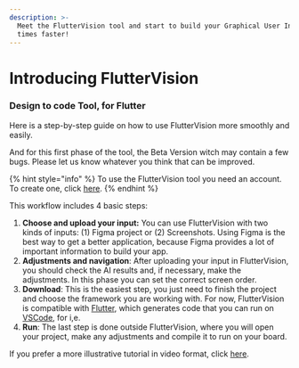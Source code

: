 ```yaml
---
description: >-
  Meet the FlutterVision tool and start to build your Graphical User Interface 5
  times faster!
---
```


# Introducing FlutterVision

### Design to code Tool, for Flutter

Here is a step-by-step guide on how to use FlutterVision more smoothly and easily.&#x20;

And for this first phase of the tool, the Beta Version witch may contain a few bugs. Please let us know whatever you think that can be improved.&#x20;

{% hint style="info" %}
To use the FlutterVision tool you need an account. To create one, click [here](https://web.fluttervision.com/).
{% endhint %}

This workflow includes 4 basic steps:&#x20;

1. **Choose and upload your input:**  You can use FlutterVision with two kinds of inputs: (1) Figma project or (2) Screenshots. Using Figma is the best way to get a better application, because Figma provides a lot of important information to build your app.&#x20;
2. **Adjustments and navigation**: After uploading your input in FlutterVision, you should check the AI results and, if necessary, make the adjustments. In this phase you can set the correct screen order.
3. **Download**: This is the easiest step, you just need to finish the project and choose the framework you are working with. For now, FlutterVision is compatible with [Flutter](https://flutter.dev/), which generates code that you can run on [VSCode](https://code.visualstudio.com/), for i,e.&#x20;
4. **Run**: The last step is done outside FlutterVision, where you will open your project, make any adjustments and compile it to run on your board.

If you prefer a more illustrative tutorial in video format, click [here](https://youtube.com/playlist?list=PL8VoBnjh\_RnJrVwbPnekEwSCRK4scubAt).&#x20;

